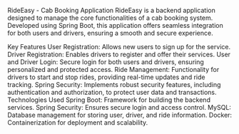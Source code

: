 RideEasy - Cab Booking Application
RideEasy is a backend application designed to manage the core functionalities of a cab booking system. Developed using Spring Boot, this application offers seamless integration for both users and drivers, ensuring a smooth and secure experience.

Key Features
User Registration: Allows new users to sign up for the service.
Driver Registration: Enables drivers to register and offer their services.
User and Driver Login: Secure login for both users and drivers, ensuring personalized and protected access.
Ride Management: Functionality for drivers to start and stop rides, providing real-time updates and ride tracking.
Spring Security: Implements robust security features, including authentication and authorization, to protect user data and transactions.
Technologies Used
Spring Boot: Framework for building the backend services.
Spring Security: Ensures secure login and access control.
MySQL: Database management for storing user, driver, and ride information.
Docker: Containerization for deployment and scalability.

